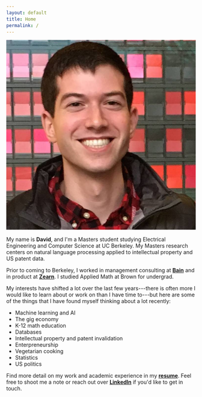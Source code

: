 ```yaml
---
layout: default
title: Home
permalink: /
---
```


![Me](/assets/David.jpg)

My name is **David**, and I'm a Masters student studying Electrical Engineering and Computer Science at UC Berkeley. My Masters research centers on natural language processing applied to intellectual property and US patent data.

Prior to coming to Berkeley, I worked in management consulting at [**Bain**](http://bain.com/) and in product at [**Zearn**](https://www.zearn.org/). I studied Applied Math at Brown for undergrad.

My interests have shifted a lot over the last few years---there is often more I would like to learn about or work on than I have time to---but here are some of the things that I have found myself thinking about a lot recently:

- Machine learning and AI
- The gig economy
- K-12 math education
- Databases
- Intellectual property and patent invalidation
- Enterpreneurship
- Vegetarian cooking
- Statistics
- US politics

Find more detail on my work and academic experience in my **[resume](/resume)**. Feel free to shoot me a note or reach out over [**LinkedIn**](https://www.linkedin.com/in/david-winer-58223428) if you'd like to get in touch. 